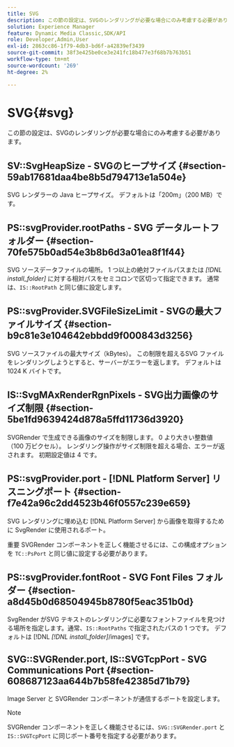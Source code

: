 ```yaml
---
title: SVG
description: この節の設定は、SVGのレンダリングが必要な場合にのみ考慮する必要があります。
solution: Experience Manager
feature: Dynamic Media Classic,SDK/API
role: Developer,Admin,User
exl-id: 2863cc86-1f79-4db3-bd6f-a42839ef3439
source-git-commit: 38f3e425be0ce3e241fc18b477e3f68b7b763b51
workflow-type: tm+mt
source-wordcount: '269'
ht-degree: 2%

---
```


# SVG{#svg}

この節の設定は、SVGのレンダリングが必要な場合にのみ考慮する必要があります。

## SV::SvgHeapSize - SVGのヒープサイズ {#section-59ab17681daa4be8b5d794713e1a504e}

SVG レンダラーの Java ヒープサイズ。 デフォルトは「200m」（200 MB）です。

## PS::svgProvider.rootPaths - SVG データルートフォルダー {#section-70fe575b0ad54e3b8b6d3a01ea8f1f44}

SVG ソースデータファイルの場所。 1 つ以上の絶対ファイルパスまたは *[!DNL install_folder]* に対する相対パスをセミコロンで区切って指定できます。 通常は、`IS::RootPath` と同じ値に設定します。

## PS::svgProvider.SVGFileSizeLimit - SVGの最大ファイルサイズ {#section-b9c81e3e104642ebbdd9f000843d3256}

SVG ソースファイルの最大サイズ（kBytes）。 この制限を超えるSVG ファイルをレンダリングしようとすると、サーバーがエラーを返します。 デフォルトは 1024 K バイトです。

## IS::SvgMAxRenderRgnPixels - SVG出力画像のサイズ制限 {#section-5be1fd9639424d878a5ffd11736d3920}

SVGRender で生成できる画像のサイズを制限します。 0 より大きい整数値（100 万ピクセル）。 レンダリング操作がサイズ制限を超える場合、エラーが返されます。 初期設定値は 4 です。

## PS::svgProvider.port - [!DNL Platform Server] リスニングポート {#section-f7e42a96c2dd4523b46f0557c239e659}

SVG レンダリングに埋め込む [!DNL Platform Server] から画像を取得するために SvgRender に使用されるポート。

重要 SVGRender コンポーネントを正しく機能させるには、この構成オプションを `TC::PsPort` と同じ値に設定する必要があります。

## PS::svgProvider.fontRoot - SVG Font Files フォルダー {#section-a8d45b0d68504945b8780f5eac351b0d}

SvgRender がSVG テキストのレンダリングに必要なフォントファイルを見つける場所を指定します。通常、`IS::RootPaths` で指定されたパスの 1 つです。 デフォルトは [!DNL *[!DNL install_folder]*/images] です。

## SVG::SVGRender.port, IS::SVGTcpPort - SVG Communications Port {#section-608687123aa644b7b58fe42385d71b79}

Image Server と SVGRender コンポーネントが通信するポートを設定します。

>[!NOTE]
>
>SVGRender コンポーネントを正しく機能させるには、`SVG::SVGRender.port` と `IS::SVGTcpPort` に同じポート番号を指定する必要があります。
